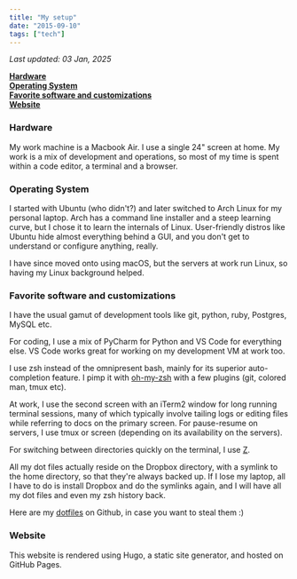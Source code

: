 ```yaml
---
title: "My setup"
date: "2015-09-10"
tags: ["tech"]
---
```

_Last updated: 03 Jan, 2025_

**[Hardware](#hardware)  
[Operating System](#operating-system)  
[Favorite software and customizations](#favorite-software-and-customizations)  
[Website](#website)**

### Hardware
My work machine is a Macbook Air. I use a single 24" screen at home. My work is a mix of development and operations, so most of my time is spent within a code editor, a terminal and a browser.

### Operating System
I started with Ubuntu (who didn't?) and later switched to Arch Linux for my personal laptop. Arch has a command line installer and a steep learning curve, but I chose it to learn the internals of Linux. User-friendly distros like Ubuntu hide almost everything behind a GUI, and you don't get to understand or configure anything, really.

I have since moved onto using macOS, but the servers at work run Linux, so having my Linux background helped.

### Favorite software and customizations
I have the usual gamut of development tools like git, python, ruby, Postgres, MySQL etc.

For coding, I use a mix of PyCharm for Python and VS Code for everything else. VS Code works great for working on my development VM at work too.

I use zsh instead of the omnipresent bash, mainly for its superior auto-completion feature. I pimp it with [oh-my-zsh](http://ohmyz.sh/) with a few plugins (git, colored man, tmux etc).

At work, I use the second screen with an iTerm2 window for long running terminal sessions, many of which typically involve tailing logs or editing files while referring to docs on the primary screen. For pause-resume on servers, I use tmux or screen (depending on its availability on the servers).

For switching between directories quickly on the terminal, I use [Z](https://github.com/rupa/z).

All my dot files actually reside on the Dropbox directory, with a symlink to the home directory, so that they're always backed up. If I lose my laptop, all I have to do is install Dropbox and do the symlinks again, and I will have all my dot files and even my zsh history back.

Here are my [dotfiles](https://github.com/sumeshpremraj/dot-files) on Github, in case you want to steal them :)

### Website
This website is rendered using Hugo, a static site generator, and hosted on GitHub Pages.